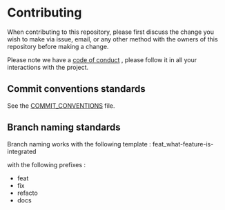 # Contributing

When contributing to this repository, please first discuss the change you wish to make via issue, email, or any other method with the owners of this repository before making a change.

Please note we have a [code of conduct](CODE_OF_CONDUCT.md) , please follow it in all your interactions with the project.

## Commit conventions standards 

See the [COMMIT_CONVENTIONS](COMMIT_CONVENTIONS.md) file.

## Branch naming standards
Branch naming works with the following template : 
feat_what-feature-is-integrated

with the following prefixes :
- feat
- fix
- refacto
- docs
